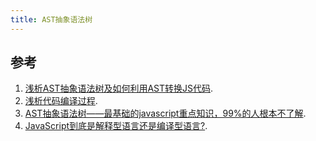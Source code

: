 ```yaml
---
title: AST抽象语法树
---
```


## 参考

1. [浅析AST抽象语法树及如何利用AST转换JS代码](https://www.cnblogs.com/goloving/p/14078228.html).
2. [浅析代码编译过程](https://www.cnblogs.com/goloving/p/14023881.html).
3. [AST抽象语法树——最基础的javascript重点知识，99%的人根本不了解](https://segmentfault.com/a/1190000016231512).
4. [JavaScript到底是解释型语言还是编译型语言?](https://segmentfault.com/a/1190000013126460).